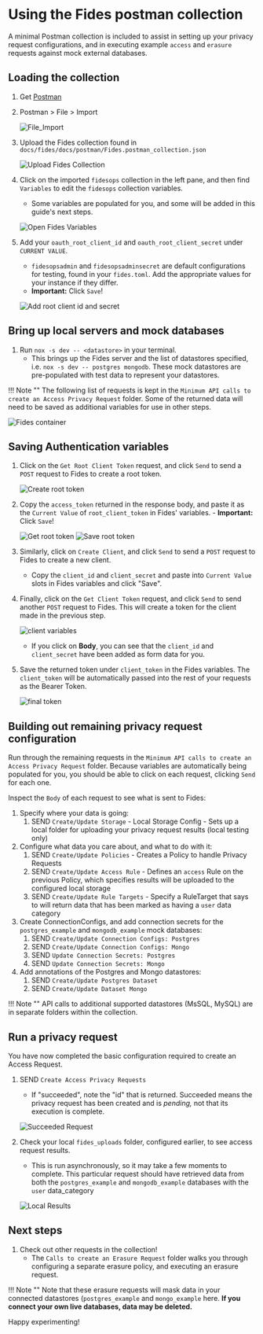 # Using the Fides postman collection

A minimal Postman collection is included to assist in setting up your privacy request configurations, and in executing example `access` and `erasure` requests against mock external databases.

## Loading the collection
1. Get [Postman](https://www.postman.com/)
2. Postman > File > Import

      ![File_Import](../../img/postman_images/import_collection.png)

3. Upload the Fides collection found in `docs/fides/docs/postman/Fides.postman_collection.json`

      ![Upload Fides Collection](../../img/postman_images/upload_files.png)

4. Click on the imported `fidesops` collection in the left pane, and then find `Variables` to edit the `fidesops` collection variables.
      - Some variables are populated for you, and some will be added in this guide's next steps.

      ![Open Fides Variables](../../img/postman_images/open_fidesops_variables.png)

5. Add your `oauth_root_client_id` and `oauth_root_client_secret` under `CURRENT VALUE`.  
      - `fidesopsadmin` and `fidesopsadminsecret` are default configurations for testing, found in your `fides.toml`. Add the appropriate values for your instance if they differ.
      - **Important:** Click `Save`!

      ![Add root client id and secret](../../img/postman_images/add_root_client_id_and_secret.png)

## Bring up local servers and mock databases
1. Run `nox -s dev -- <datastore>` in your terminal. 
      - This brings up the Fides server and the list of datastores specified, i.e. `nox -s dev -- postgres mongodb`. These mock datastores are pre-populated with test data to represent your datastores.
  
!!! Note ""
      The following list of requests is kept in the `Minimum API calls to create an Access Privacy Request` folder. Some of the returned data will need to be saved as additional variables for use in other steps.
    
   ![Fides container](../../img/postman_images/fidesops_container.png)

## Saving Authentication variables
1. Click on the `Get Root Client Token` request, and click `Send` to send a `POST` request to Fides to create a root token.

      ![Create root token](../../img/postman_images/create_root_client_token.png)

2. Copy the `access_token` returned in the response body, and paste it as the `Current Value` of `root_client_token` in Fides' variables.
       - **Important:** Click `Save`!

      ![Get root token](../../img/postman_images/root_token_response.png)
      ![Save root token](../../img/postman_images/save_root_client_token.png)

3. Similarly, click on `Create Client`, and click `Send` to send a `POST` request to Fides to create a new client.
      - Copy the `client_id` and `client_secret` and paste into `Current Value` slots in Fides variables and click "Save".
  
4. Finally, click on the `Get Client Token` request, and click `Send` to send another `POST` request to Fides. This will create a token for the client made in the previous step.

      ![client variables](../../img/postman_images/client_form_data.png)

      - If you click on **Body**, you can see that the `client_id` and `client_secret` have been added as form data for you.


5. Save the returned token under `client_token` in the Fides variables.  The `client_token` will be automatically passed into the rest of your requests as the Bearer Token.

      ![final token](../../img/postman_images/final_token.png)


## Building out remaining privacy request configuration
Run through the remaining requests in the `Minimum API calls to create an Access Privacy Request` folder. Because variables are automatically being populated for you, you should be able to click on each request, clicking `Send` for each one.

Inspect the `Body` of each request to see what is sent to Fides:

1. Specify where your data is going:
      1. SEND `Create/Update Storage` - Local Storage Config - Sets up a local folder for uploading your privacy request results (local testing only)
2. Configure what data you care about, and what to do with it:
      1. SEND `Create/Update Policies` - Creates a Policy to handle Privacy Requests
      2. SEND `Create/Update Access Rule` - Defines an `access` Rule on the previous Policy, which specifies results will be uploaded to the configured local storage
      3. SEND `Create/Update Rule Targets` - Specify a RuleTarget that says to will return data that has been marked as having a `user` data category
3. Create ConnectionConfigs, and add connection secrets for the `postgres_example` and `mongodb_example` mock databases:
      1. SEND `Create/Update Connection Configs: Postgres`
      2. SEND `Create/Update Connection Configs: Mongo`
      3. SEND `Update Connection Secrets: Postgres`
      4. SEND `Update Connection Secrets: Mongo`
4. Add annotations of the Postgres and Mongo datastores:
      1. SEND `Create/Update Postgres Dataset`
      2. SEND `Create/Update Dataset Mongo`

!!! Note ""
      API calls to additional supported datastores (MsSQL, MySQL) are in separate folders within the collection. 

## Run a privacy request
You have now completed the basic configuration required to create an Access Request.

1. SEND `Create Access Privacy Requests`
      - If "succeeded", note the "id" that is returned. Succeeded means the privacy request has been created and is *pending,* not that its execution is complete.

      ![Succeeded Request](../../img/postman_images/succeeded_privacy_request.png)

2. Check your local `fides_uploads` folder, configured earlier, to see access request results.
      - This is run asynchronously, so it may take a few moments to complete.  This particular request should have retrieved data from both the `postgres_example` and `mongodb_example` databases with the `user` data_category

      ![Local Results](../../img/postman_images/local_results.png)



## Next steps
1.  Check out other requests in the collection!
      - The `Calls to create an Erasure Request` folder walks you through configuring a separate erasure policy, and executing an erasure request.

!!! Note ""
      Note that these erasure requests will mask data in your connected datastores (`postgres_example` and `mongo_example` here. **If you connect your own live databases, data may be deleted.**

Happy experimenting!
